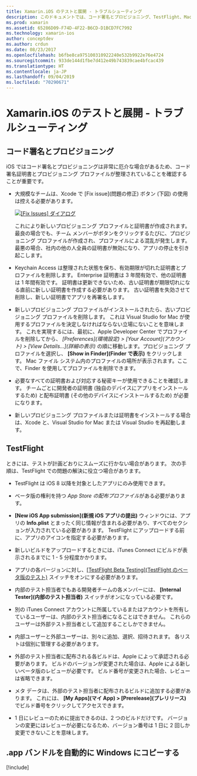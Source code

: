```yaml
---
title: Xamarin.iOS のテストと展開 - トラブルシューティング
description: このドキュメントでは、コード署名とプロビジョニング、TestFlight、Mac ビルド ホストから Windows への iOS アプリ バンドルのコピーに関連するトラブルシューティングのヒントを示します。
ms.prod: xamarin
ms.assetid: 65286D09-F74D-4F22-B6CD-D1BCD7FC7992
ms.technology: xamarin-ios
author: conceptdev
ms.author: crdun
ms.date: 08/23/2017
ms.openlocfilehash: b6fbe8ca975100310922240e532b9922e76e4724
ms.sourcegitcommit: 933de144d1fbe7d412e49b743839cae4bfcac439
ms.translationtype: HT
ms.contentlocale: ja-JP
ms.lasthandoff: 09/04/2019
ms.locfileid: "70290671"
---
```

# <a name="xamarinios-testing-and-deployment---troubleshooting"></a>Xamarin.iOS のテストと展開 - トラブルシューティング

## <a name="code-signing--provisioning"></a>コード署名とプロビジョニング

iOS ではコード署名とプロビジョニングは非常に厄介な場合があるため、コード署名証明書とプロビジョニング プロファイルが整理されていることを確認することが重要です。

- 大規模なチームは、Xcode で [Fix issue]\(問題の修正\) ボタン (下図) の使用は控える必要があります。

    [![](troubleshooting-images/fixissue.png "[Fix Issues] ダイアログ")](troubleshooting-images/fixissue.png#lightbox)

    これにより新しいプロビジョニング プロファイルと証明書が作成されます。 最良の場合でも、チーム メンバーがボタンをクリックするたびに、プロビジョニング プロファイルが作成され、プロファイルによる混乱が発生します。 最悪の場合、社内の他の人全員の証明書が無効になり、アプリの停止を引き起こします。

- Keychain Access は整理された状態を保ち、有効期限が切れた証明書とプロファイルを削除します。 Enterprise 証明書は 3 年間有効で、他の証明書は 1 年間有効です。 証明書は更新できないため、古い証明書が期限切れになる直前に新しい証明書を作成する必要があります。 古い証明書を失効させて削除し、新しい証明書でアプリを再署名します。

- 新しいプロビジョニング プロファイルがインストールされたら、古いプロビジョニング プロファイルを削除します。 これは Visual Studio for Mac が使用するプロファイルを決定しなければならない立場にないことを意味します。 これを実現するには、最初に、Apple Developer Center でプロファイルを削除してから、 *[Preferences]\(環境設定\) > [Your Account]\(アカウント\) > [View Details...]\(詳細の表示\)* の順に移動します。プロビジョニング プロファイルを選択し、 **[Show in Finder]\(Finder で表示\)** をクリックします。 Mac ファイル システム内のプロファイルの場所が表示されます。ここで、Finder を使用してプロファイルを削除できます。

- 必要なすべての証明書および対応する秘密キーが使用できることを確認します。 チームごとに開発者の証明書 (独自のデバイスにアプリをインストールするため) と配布証明書 (その他のデバイスにインストールするため) が必要になります。

- 新しいプロビジョニング プロファイルまたは証明書をインストールする場合は、Xcode と、Visual Studio for Mac または Visual Studio を再起動します。

## <a name="testflight"></a>TestFlight

ときには、テストが計画どおりにスムーズに行かない場合があります。  次の手順は、TestFlight での問題の解決に役立つ場合があります。

- TestFlight は iOS 8 以降を対象としたアプリにのみ使用できます。

- ベータ版の権利を持つ *App Store の配布プロファイル*がある必要があります。

- **[New iOS App submission]\(新規 iOS アプリの提出\)** ウィンドウには、アプリの **Info.plist** とまったく同じ情報が含まれる必要があり、すべてのセクションが入力されている必要があります。 TestFlight にアップロードする前に、アプリのアイコンを指定する必要があります。

- 新しいビルドをアップロードするときには、iTunes Connect にビルドが表示されるまでに 1 - 5 分程度かかります。

- アプリの各バージョンに対し、[[TestFlight Beta Testing]\(TestFlight のベータ版のテスト\)](~/ios/deploy-test/testflight.md#beta-testing) スイッチをオンにする必要があります。

- 内部のテスト担当者でもある開発者チームの各メンバーには、 **[Internal Tester]\(内部のテスト担当者\)** スイッチがオンになっている必要です。

- 別の iTunes Connect アカウントに所属しているまたはアカウントを所有しているユーザーは、内部のテスト担当者になることはできません。 これらのユーザーは外部テスト担当者として追加することしかできません。

- 内部ユーザーと外部ユーザーは、別々に追加、選択、招待されます。 各リストは個別に管理する必要があります。

- 外部のテスト担当者に配布される各ビルドは、Apple によって承認される必要があります。 ビルドのバージョンが変更された場合は、Apple による新しいベータ版のレビューが必要です。 ビルド番号が変更された場合、レビューは省略できます。

- メタ データは、外部のテスト担当者に配布されるビルドに追加する必要があります。 これには、 **[My Apps]\(マイ App\) > [Prerelease]\(プレリリース\)** でビルド番号をクリックしてアクセスできます。

- 1 日にレビューのために提出できるのは、2 つのビルドだけです。 バージョンの変更にはレビューが必要になるため、バージョン番号は 1 日に 2 回しか変更できないことを意味します。

<a name="Automatically_copy_app_bundles_back_to_Windows" />

## <a name="automatically-copy-app-bundles-back-to-windows"></a>.app バンドルを自動的に Windows にコピーする

[!include[](~/ios/includes/copy-app-bundle-to-windows.md)]
